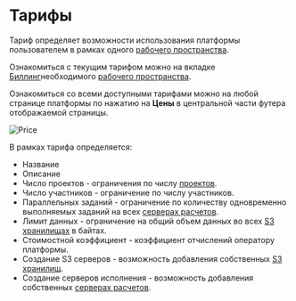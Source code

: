 # Тарифы

Тариф определяет возможности использования платформы пользователем в рамках одного [рабочего пространства][1].

Ознакомиться с текущим тарифом можно на вкладке <span class="iconify-inline" data-icon="mdi:credit-card-clock"></span>[Биллинг][5]необходимого [рабочего пространства][1].

Ознакомиться со всеми доступными тарифами можно на любой странице платформы по нажатию на **Цены** в центральной части футера отображаемой страницы.

![Price](/images/common/payplans.png)

В рамках тарифа определяется:

- Название
- Описание
- Число проектов - ограничения по числу [проектов][2].
- Число участников - ограничение по числу участников.
- Параллельных заданий - ограничение по количеству одновременно выполняемых заданий на всех [серверах расчетов][3].
- Лимит данных - ограничение на общий объем данных во всех [S3 хранилищах][4] в байтах.
- Стоимостной коэффициент - коэффициент отчислений оператору платформы.
- Создание S3 серверов - возможность добавления собственных [S3 хранилищ][4].
- Создание серверов исполнения - возможность добавления собственных [серверах расчетов][3].

[1]: ./workspace.md
[2]: ./project.md
[3]: ./executor.md
[4]: ./s3.md
[5]: ./workspace.md#биллинг
